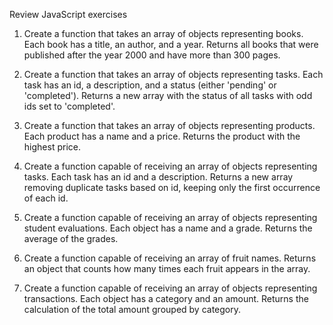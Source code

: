 Review JavaScript exercises

1. Create a function that takes an array of objects representing books. Each book has a title, an author, and a year. Returns all books that were published after the year 2000 and have more than 300 pages.

2. Create a function that takes an array of objects representing tasks. Each task has an id, a description, and a status (either 'pending' or 'completed'). Returns a new array with the status of all tasks with odd ids set to 'completed'.

3. Create a function that takes an array of objects representing products. Each product has a name and a price. Returns the product with the highest price.

4. Create a function capable of receiving an array of objects representing tasks. Each task has an id and a description. Returns a new array removing duplicate tasks based on id, keeping only the first occurrence of each id.

5. Create a function capable of receiving an array of objects representing student evaluations. Each object has a name and a grade. Returns the average of the grades.

6. Create a function capable of receiving an array of fruit names. Returns an object that counts how many times each fruit appears in the array.

7. Create a function capable of receiving an array of objects representing transactions. Each object has a category and an amount. Returns the calculation of the total amount grouped by category.